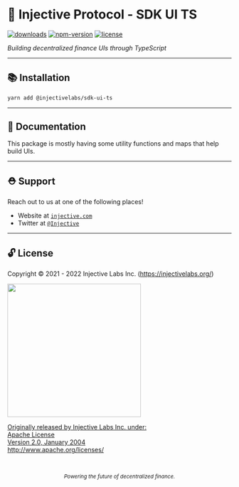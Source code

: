 # 🌟 Injective Protocol - SDK UI TS

[![downloads](https://img.shields.io/npm/dm/@injectivelabs/sdk-ui-ts.svg)](https://www.npmjs.com/package/@injectivelabs/sdk-ui-ts)
[![npm-version](https://img.shields.io/npm/v/@injectivelabs/sdk-ui-ts.svg)](https://www.npmjs.com/package/@injectivelabs/sdk-ui-ts)
[![license](https://img.shields.io/npm/l/express.svg)]()

_Building decentralized finance UIs through TypeScript_

---

## 📚 Installation

```bash
yarn add @injectivelabs/sdk-ui-ts
```

---

## 📖 Documentation

This package is mostly having some utility functions and maps that help build UIs.

---

## ⛑ Support

Reach out to us at one of the following places!

- Website at <a href="https://injective.com" target="_blank">`injective.com`</a>
- Twitter at <a href="https://twitter.com/Injective_" target="_blank">`@Injective`</a>

---

## 🔓 License

Copyright © 2021 - 2022 Injective Labs Inc. (https://injectivelabs.org/)

<a href="https://iili.io/mNneZN.md.png"><img src="https://iili.io/mNneZN.md.png" style="width: 300px; max-width: 100%; height: auto" />

Originally released by Injective Labs Inc. under: <br />
Apache License <br />
Version 2.0, January 2004 <br />
http://www.apache.org/licenses/


<p>&nbsp;</p>
<div align="center">
  <sub><em>Powering the future of decentralized finance.</em></sub>
</div>
